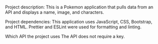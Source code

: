 Project description:
This is a Pokemon application that pulls data from an API and displays a name, image, and characters.

Project dependencies:
This application uses JavaScript, CSS, Bootstrap, and HTML. Prettier and ESLint were used for formatting and linting.

Which API the project uses
The API does not require a key.
